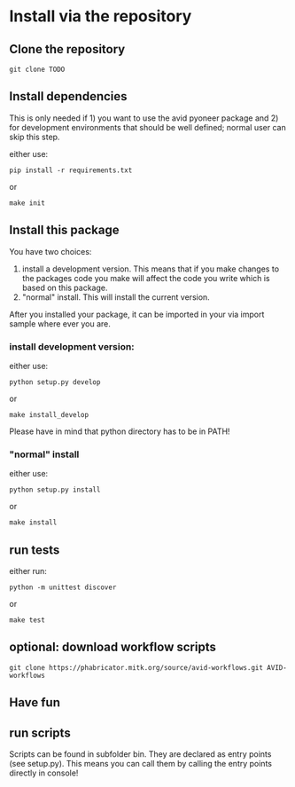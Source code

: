# Install via the repository

## Clone the repository
```
git clone TODO
```

## Install dependencies
This is only needed if 1) you want to use the avid pyoneer package and 2) for development environments that should be well defined; normal user can skip this step.

either use:
```
pip install -r requirements.txt
```
or
```
make init
```

## Install this package
You have two choices:
1. install a development version. This means that if you make
changes to the packages code you make will affect the code you write which is
based on this package.
2. "normal" install. This will install the current version.

After you installed your package, it can be imported in your via import sample
where ever you are.

### install development version:
either use:
```
python setup.py develop
```
or
```
make install_develop
```

Please have in mind that python directory has to be in PATH!

### "normal" install
either use:
```
python setup.py install
```
or
```
make install
```




## run tests
either run:
```
python -m unittest discover
```
or
```
make test
```

## optional: download workflow scripts
```
git clone https://phabricator.mitk.org/source/avid-workflows.git AVID-workflows
```

## Have fun

## run scripts
Scripts can be found in subfolder bin. They are declared as entry points
(see setup.py). This means you can call them by calling the entry points
directly in console!
